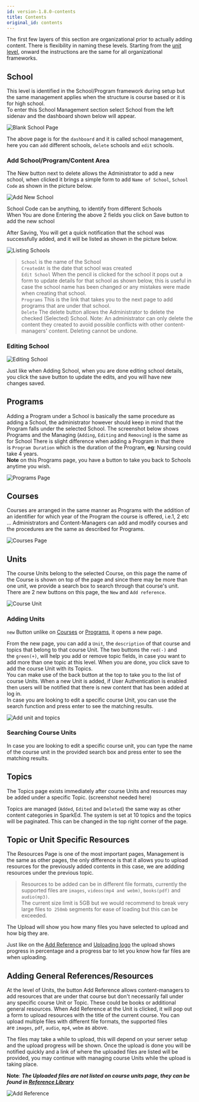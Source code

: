 ```yaml
---
id: version-1.8.0-contents
title: Contents
original_id: contents
---
```



The first few layers of this section are organizational prior to actually adding content.  There is flexibility in naming these levels. Starting from the [unit level](#course-units), onward the instructions are the same for all organizational frameworks. 


## School

This level is identified in the School/Program framework during setup but the same management applies when the structure is course based or it is for high school.  
To enter this School Management section select School from the left sidenav and the dashboard shown below will appear.   

 
![Blank School Page](assets/school1.png)  


The above page is for the `dashboard` and it is called school management, here you can `add` different schools, `delete` schools and  `edit` schools.

### Add School/Program/Content Area

The New button next to delete allows the Administrator to add a new school, when clicked it brings a simple form to add `Name of School`, `School Code` as shown in the picture below.


![Add New School](assets/school2.png)  

School Code can be anything, to identify from different Schools  
When You are done Entering the above 2 fields you click on Save button to add the new school  

After Saving, You will get a quick notification that the school was successfully added, and it will be listed as shown in the picture below.  

![Listing Schools](assets/school3.png)  

> `School` is the name of the School  
> `CreatedAt` is the date that school was created  
> `Edit School` When the pencil is clicked for the school it pops out a form to update details for that school as shown below, this is useful in case the school name has been changed or any mistakes were made when creating that school.    
> `Programs` This is the link that takes you to the next page to add programs that are under that school.   
> `Delete` The delete button allows the Administrator to delete the checked (Selected) School.  Note: An administrator can only delete the content they created to avoid possible conflicts with other content-managers' content. Deleting cannot be undone.  

### Editing School  

![Editing School](assets/school4.png)  

Just like when Adding School, when you are done editing school details, you click the save button to update the edits, and you will have new changes saved.   



## Programs 

Adding a Program under a School is basically the same procedure as adding a School, the administrator however should keep in mind that the Program falls under the selected School. The screenshot below shows Programs and the Managing (`Adding`, `Editing` and `Removing`) is the same as for School
There is slight difference when adding a Program in that there is `Program Duration` which is the duration of the Program, **eg**: Nursing could take 4 years.  
**Note** on this Programs page, you have a button to take you back to Schools anytime you wish.
 

![Programs Page](assets/school5.png)  

## Courses 

Courses are arranged in the same manner as Programs with the addition of an identifier for which year of the Program the course is offered, i.e.1, 2 etc ... Administrators and Content-Managers can add and modify courses and the procedures are the same as described for Programs.   

![Courses Page](assets/school6.png)  

## Units  

The course Units belong to the selected Course, on this page the name of the Course is shown on top of the page and since there may be more than one unit, we provide a search box to search through that course's unit. There are 2 new buttons on this page, the `New` and `Add reference`.  
 
 ![Course Unit](assets/school7.png)

### Adding Units

`new` Button unlike on [Courses](#courses) or [Programs](#programs), it opens a new page.

From the new page, you can add a `Unit`, the `description` of that course and topics that belong to that course Unit.  The two buttons the `red(-)` and the `green(+)`, will help you add or remove topic fields, in case you want to add more than one topic at this level. When you are done, you click save to add the course Unit with its Topics.   
You can make use of the back button at the top to take you to the list of course Units.
When a new Unit is added, if User Authentication is enabled then users will be notified that there is new content that has been added at log in.  
In case you are looking to edit a specific course Unit, you can use the search function and press enter to see the matching results.
 

![Add unit and topics](assets/school8.png)   

### Searching Course Units  

In case you are looking to edit a specific course unit, you can type the name of the course unit in the provided search box and press enter to see the matching results.  

## Topics  

The Topics page exists immediately after course Units and resources may be added under a specific Topic.
(screenshot needed here)

Topics are  managed (`Added`, `Edited` and `Deleted`) the same way as other content categories  in SparkEd. The system is set at 10 topics and the topics will be paginated. This can be changed in the top right corner of the page.
 

## Topic or Unit Specific Resources  

The Resources Page is one of the most important pages, Management is the same as other pages, the only difference is that it allows you to upload resources for the previously added contents in this case, we are addding resources under the previous topic.  

> Resources to be added can be in different file formats, currently the supported files are `images`, `videos(mp4 and webm)`, `books(pdf)` and `audio(mp3)`.   
The current size limit is 5GB but we would recommend to break very large files to  `250mb` segments for ease of loading but this can be exceeded. 

The Upload will show you how many files you have selected to upload and how big they are.  

Just like on the [Add Reference](#add-reference) and [Uploading logo](setup.md#upload-institution-logo) the upload shows progress in percentage and a progress bar to let you know how far files are when uploading. 


## Adding General References/Resources
  
At the level of Units, the button Add Reference allows content-managers to add resources that are under that course but don't necessarily fall under any specific course Unit or Topic. These could be books or additional general resources. When Add Reference at the Unit is clicked, it will pop out a form to upload resources with the title of the current course. You can upload multiple files with different file formats, the supported files are `images`, `pdf`, `audio`, `mp4`, `webm` as above.  

The files may take a while to upload, this will depend on your server setup and the upload progress will be shown.  Once the upload is done you will be notified quickly and a link of where the uploaded files are listed will be provided, you may continue with managing course Units while the upload is taking place.

**Note**: ***The Uploaded files are not listed on course units page, they can be found in [Reference Library](referencelibrary.md)***

![Add Reference](assets/school9.png) 

















 






<!-- Screenshot for the School Management Component -->